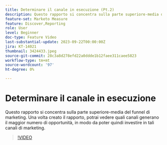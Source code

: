 ```yaml
---
title: Determinare il canale in esecuzione (Pt.2)
description: Questo rapporto si concentra sulla parte superiore-media del funnel di marketing. Una volta creato il rapporto, potrai vedere quali canali generano il maggior numero di opportunità, in modo da poter quindi investire in tali canali di marketing.
feature-set: Marketo Measure
feature: Discover,Reporting
role: User
level: Beginner
doc-type: Feature Video
last-substantial-update: 2023-09-22T00:00:00Z
jira: KT-14021
thumbnail: 3424433.jpeg
source-git-commit: 28c3a8d278efd22a0ddde1b12faee311caee5823
workflow-type: tm+mt
source-wordcount: '97'
ht-degree: 0%

---
```



# Determinare il canale in esecuzione

Questo rapporto si concentra sulla parte superiore-media del funnel di marketing. Una volta creato il rapporto, potrai vedere quali canali generano il maggior numero di opportunità, in modo da poter quindi investire in tali canali di marketing.

>[!VIDEO](https://video.tv.adobe.com/v/3424433/?learn=on)

